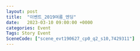 ```yaml
---
layout: post
title:  "이벤트_2019여름_엔딩"
date:   2023-03-10 09:00:00 +0000
categories: Event
Tags: Story Event
SceneCode: ["scene_evt190627_cp0_q2_s10,7429311"]
---
```


